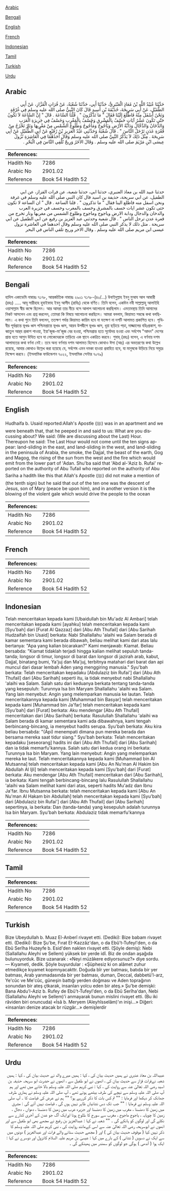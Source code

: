 [Arabic](#arabic)

[Bengali](#bengali)

[English](#english)

[French](#french)

[Indonesian](#indonesian)

[Tamil](#tamil)

[Turkish](#turkish)

[Urdu](#urdu)

## Arabic


<div dir="rtl" lang="ar" style={{fontSize:'larger',backgroundColor:'#f8f9fa',padding:20}}>
حَدَّثَنَا عُبَيْدُ اللَّهِ بْنُ مُعَاذٍ الْعَنْبَرِيُّ، حَدَّثَنَا أَبِي، حَدَّثَنَا شُعْبَةُ، عَنْ فُرَاتٍ الْقَزَّازِ، عَنْ أَبِي الطُّفَيْلِ، عَنْ أَبِي سَرِيحَةَ، حُذَيْفَةَ بْنِ أَسِيدٍ قَالَ كَانَ النَّبِيُّ صلى الله عليه وسلم فِي غُرْفَةٍ وَنَحْنُ أَسْفَلَ مِنْهُ فَاطَّلَعَ إِلَيْنَا فَقَالَ ‏"‏ مَا تَذْكُرُونَ ‏"‏ ‏.‏ قُلْنَا السَّاعَةَ ‏.‏ قَالَ ‏"‏ إِنَّ السَّاعَةَ لاَ تَكُونُ حَتَّى تَكُونَ عَشْرُ آيَاتٍ خَسْفٌ بِالْمَشْرِقِ وَخَسْفٌ بِالْمَغْرِبِ وَخَسْفٌ فِي جَزِيرَةِ الْعَرَبِ وَالدُّخَانُ وَالدَّجَّالُ وَدَابَّةُ الأَرْضِ وَيَأْجُوجُ وَمَأْجُوجُ وَطُلُوعُ الشَّمْسِ مِنْ مَغْرِبِهَا وَنَارٌ تَخْرُجُ مِنْ قُعْرَةِ عَدَنٍ تَرْحَلُ النَّاسَ ‏"‏ ‏.‏ قَالَ شُعْبَةُ وَحَدَّثَنِي عَبْدُ الْعَزِيزِ بْنُ رُفَيْعٍ عَنْ أَبِي الطُّفَيْلِ عَنْ أَبِي سَرِيحَةَ ‏.‏ مِثْلَ ذَلِكَ لاَ يَذْكُرُ النَّبِيَّ صلى الله عليه وسلم وَقَالَ أَحَدُهُمَا فِي الْعَاشِرَةِ نُزُولُ عِيسَى ابْنِ مَرْيَمَ صلى الله عليه وسلم ‏.‏ وَقَالَ الآخَرُ وَرِيحٌ تُلْقِي النَّاسَ فِي الْبَحْرِ ‏.‏
</div>
<div style={{backgroundColor:'#f8f9fa',padding:20, marginBottom: 10}}><table> <thead> <tr> <th>References:</th> <th></th> </tr> </thead> <tbody><tr><td>Hadith No</td><td>7286</td></tr><tr><td>Arabic No</td><td>2901.02</td></tr><tr><td>Reference</td><td>Book 54 Hadith 52</td></tr></tbody></table></div>


<div dir="rtl" lang="ar" style={{fontSize:'larger',backgroundColor:'#f8f9fa',padding:20}}>
حدثنا عبيد الله بن معاذ العنبري، حدثنا ابي، حدثنا شعبة، عن فرات القزاز، عن ابي الطفيل، عن ابي سريحة، حذيفة بن اسيد قال كان النبي صلى الله عليه وسلم في غرفة ونحن اسفل منه فاطلع الينا فقال " ما تذكرون " . قلنا الساعة . قال " ان الساعة لا تكون حتى تكون عشر ايات خسف بالمشرق وخسف بالمغرب وخسف في جزيرة العرب والدخان والدجال ودابة الارض وياجوج وماجوج وطلوع الشمس من مغربها ونار تخرج من قعرة عدن ترحل الناس " . قال شعبة وحدثني عبد العزيز بن رفيع عن ابي الطفيل عن ابي سريحة . مثل ذلك لا يذكر النبي صلى الله عليه وسلم وقال احدهما في العاشرة نزول عيسى ابن مريم صلى الله عليه وسلم . وقال الاخر وريح تلقي الناس في البحر
</div>
<div style={{backgroundColor:'#f8f9fa',padding:20, marginBottom: 10}}><table> <thead> <tr> <th>References:</th> <th></th> </tr> </thead> <tbody><tr><td>Hadith No</td><td>7286</td></tr><tr><td>Arabic No</td><td>2901.02</td></tr><tr><td>Reference</td><td>Book 54 Hadith 52</td></tr></tbody></table></div>

## Bengali


<div dir="ltr" lang="bn" style={{fontSize:'larger',backgroundColor:'#f8f9fa',padding:20}}>
হাদিস একাডেমি নাম্বারঃ ৭১৭৮, আন্তর্জাতিক নাম্বারঃ ২৯০১ ৭১৭৮-(৪০/...) উবাইদুল্লাহ ইবনু মুআয আল আম্বারী (রহঃ) ..... আবূ সারীহাহ হুযাইফাহ ইবনু আসীদ (রাযিঃ) থেকে বর্ণিত। তিনি বলেন, একদিন নবী সাল্লাল্লাহু আলাইহি ওয়াসাল্লাম স্বীয় কক্ষে ছিলেন। আর আমরা তার নীচে বসে আলাপ আলোচনা করছিলাম। এমতাবস্থায় তিনি আমাদের নিকট আসলেন এবং প্রশ্ন করলেন, তোমরা কি বিষয়ে আলোচনা করছিলে। আমরা বললাম, কিয়ামত সম্বন্ধে কথা বলছিলাম। এ কথা শুনে তিনি বললেন, ততক্ষণ পর্যন্ত কিয়ামত কায়িম হবে না যতক্ষণ না দশটি আলামত প্রকাশিত হবে। পৃথিবীর পূর্বপ্রান্তে ভূখণ্ড ধ্বস পশ্চিমপ্রান্তে ভূখণ্ড ধ্বস, আরব উপদ্বীপে ভূখণ্ড ধ্বস, ধূয়া ছড়িয়ে পড়া, দাজ্জালের বহিঃপ্রকাশ, দাব্বাতুল আর্‌য প্রকাশ পাওয়া, ইয়া'জুজ-মা'জুজ বের হওয়া, পশ্চিমপ্রান্ত হতে সূর্যোদয় হওয়া এবং সর্বশেষ "আদন" দেশের প্রান্ত হতে আগুন উত্থিত হবে যা লোকেদেরকে তাড়িয়ে এক স্থানে একত্রিত করবে। শুবাহ্ (রহঃ) বলেন, এ বর্ণনায় দশম আলামতের কথা বর্ণনা নেই। তবে অন্য বর্ণনায় দশম আলামত হিসেবে কোথাও ঈসা (আঃ) এর অবতরণের কথা উল্লেখ রয়েছে, আবার কোথাও উল্লেখ করা হয়েছে যে, সর্বশেষ এমন দমকা হাওয়া প্রবাহিত হবে, যা মানুষকে উড়িয়ে নিয়ে সমুদ্রে নিক্ষেপ করবে। (ইসলামিক ফাউন্ডেশন ৭০২২, ইসলামিক সেন্টার ৭০৭৯)
</div>
<div style={{backgroundColor:'#f8f9fa',padding:20, marginBottom: 10}}><table> <thead> <tr> <th>References:</th> <th></th> </tr> </thead> <tbody><tr><td>Hadith No</td><td>7286</td></tr><tr><td>Arabic No</td><td>2901.02</td></tr><tr><td>Reference</td><td>Book 54 Hadith 52</td></tr></tbody></table></div>

## English


<div dir="ltr" lang="en" style={{fontSize:'larger',backgroundColor:'#f8f9fa',padding:20}}>
Hudhaifa b. Usaid reported:Allah's Apostle (ﷺ) was in an apartment and we were beneath that, that he peeped in and said to us: What are you discussing about? We said: (We are discussing about the Last) Hour. Thereupon he said: The Last Hour would not come until the ten signs appear: land-sliding in the east, and land-sliding in the west, and land-sliding in the peninsula of Arabia, the smoke, the Dajjal, the beast of the earth, Gog and Magog, the rising of the sun from the west and the fire which would emit from the lower part of 'Adan. Shu'ba said that 'Abd al-'Aziz b. Rufai' reported on the authority of Abu Tufail who reported on the authority of Abu Sariha a hadith like this that Allah's Apostle (ﷺ) did not make a mention of (the tenth sign) but he said that out of the ten one was the descent of Jesus, son of Mary (peace be upon him), and in another version it is the blowing of the violent gale which would drive the people to the ocean
</div>
<div style={{backgroundColor:'#f8f9fa',padding:20, marginBottom: 10}}><table> <thead> <tr> <th>References:</th> <th></th> </tr> </thead> <tbody><tr><td>Hadith No</td><td>7286</td></tr><tr><td>Arabic No</td><td>2901.02</td></tr><tr><td>Reference</td><td>Book 54 Hadith 52</td></tr></tbody></table></div>

## French


<div dir="ltr" lang="fr" style={{fontSize:'larger',backgroundColor:'#f8f9fa',padding:20}}>

</div>
<div style={{backgroundColor:'#f8f9fa',padding:20, marginBottom: 10}}><table> <thead> <tr> <th>References:</th> <th></th> </tr> </thead> <tbody><tr><td>Hadith No</td><td>7286</td></tr><tr><td>Arabic No</td><td>2901.02</td></tr><tr><td>Reference</td><td>Book 54 Hadith 52</td></tr></tbody></table></div>

## Indonesian


<div dir="ltr" lang="id" style={{fontSize:'larger',backgroundColor:'#f8f9fa',padding:20}}>
Telah menceritakan kepada kami [Ubaidullah bin Mu'adz Al Ambari] telah menceritakan kepada kami [ayahku] telah menceritakan kepada kami [Syu'bah] dari [Furat Al Qazzaz] dari [Abu Ath Thufail] dari [Abu Sarihah Hudzaifah bin Usaid] berkata: Nabi Shallallahu 'alaihi wa Salam berada di kamar sementara kami berada dibawah, beliau melihat kami dari atas lalu bertanya: "Apa yang kalian bicarakan?" Kami menjawab: Kiamat. Beliau bersabda: "Kiamat tidaklah terjadi hingga kalian melihat sepuluh tanda-tanda; longsor di timur, longsor di barat dan longsor di jazirah arab, kabut, Dajjal, binatang bumi, Ya'juj dan Ma'juj, terbitnya matahari dari barat dan api muncul dari dasar lembah Aden yang menggiring manusia." Syu'bah berkata: Telah menceritakan kepadaku [Abdulaziz bin Rufai'] dari [Abu Ath Thufail] dari [Abu Sarihah] seperti itu, ia tidak menyebut nabi Shallallahu 'alaihi wa Salam. Salah satu dari keduanya berkata tentang tanda-tanda yang kesepuluh: Turunnya Isa bin Maryam Shallallahu 'alaihi wa Salam. Yang lain menyebut: Angin yang melemparkan manusia ke lautan. Telah menceritakannya kepada kami [Muhammad bin Basyar] telah menceritakan kepada kami [Muhammad bin Ja'far] telah menceritakan kepada kami [Syu'bah] dari [Furat] berkata: Aku mendengar [Abu Ath Thufail] menceritakan dari [Abu Sarihah] berkata: Rasulullah Shallallahu 'alaihi wa Salam berada di kamar sementara kami ada dibawahnya, kami tengah berbincang-bincang, ia menyebut hadits serupa. Syu'bah berkata: Aku kira beliau bersabda: "(Api) menempati dimana pun mereka berada dan bersama mereka saat tidur siang." Syu'bah berkata: Telah menceritakan kepadaku [seseorang] hadits ini dari [Abu Ath Thufail] dari [Abu Sarihah] dan ia tidak memarfu'kannya. Salah satu dari kedua orang ini berkata: Turunnya Isa bin Maryam. Yang lain menyebut: Angin yang melemparkan mereka ke laut. Telah menceritakannya kepada kami [Muhammad bin Al Mutsanna] telah menceritakan kepada kami [Abu An Nu'man Al Hakim bin Abdullah Al Ijli] telah menceritakan kepada kami [Syu'bah] dari [Furat] berkata: Aku mendengar [Abu Ath Thufail] menceritakan dari [Abu Sarihah], ia berkata: Kami tengah berbincang-bincang lalu Rasulullah Shallallahu 'alaihi wa Salam melihat kami dari atas, seperti hadits Mu'adz dan Ibnu Ja'far. Ibnu Mutsanna berkata: telah menceritakan kepada kami [Abu An Nu'man Al Hakam bin Abdullah] telah menceritakan kepada kami [Syu'bah] dari [Abdulaziz bin Rufai'] dari [Abu Ath Thufail] dari [Abu Sarihah] sepertinya, ia berkata: Dan (tanda-tanda) yang kesepuluh adalah turunnya Isa bin Maryam. Syu'bah berkata: Abdulaziz tidak memarfu'kannya
</div>
<div style={{backgroundColor:'#f8f9fa',padding:20, marginBottom: 10}}><table> <thead> <tr> <th>References:</th> <th></th> </tr> </thead> <tbody><tr><td>Hadith No</td><td>7286</td></tr><tr><td>Arabic No</td><td>2901.02</td></tr><tr><td>Reference</td><td>Book 54 Hadith 52</td></tr></tbody></table></div>

## Tamil


<div dir="ltr" lang="ta" style={{fontSize:'larger',backgroundColor:'#f8f9fa',padding:20}}>

</div>
<div style={{backgroundColor:'#f8f9fa',padding:20, marginBottom: 10}}><table> <thead> <tr> <th>References:</th> <th></th> </tr> </thead> <tbody><tr><td>Hadith No</td><td>7286</td></tr><tr><td>Arabic No</td><td>2901.02</td></tr><tr><td>Reference</td><td>Book 54 Hadith 52</td></tr></tbody></table></div>

## Turkish


<div dir="ltr" lang="tr" style={{fontSize:'larger',backgroundColor:'#f8f9fa',padding:20}}>
Bize Ubeydullah b. Muaz El-Anberî rivayet etti. (Dediki): Bize babam rivayet etti. (Dediki): Bize Şu'be, Fırat EI-Kazzâz'dan, o da Ebû't-Tufeyl'den, o da Ebû Serîha Huzeyfe b. Esid'den naklen rivayet etti. (Şöyle demiş): Nebi (Sallallahu Aleyhi ve Sellem) yüksek bir yerde idî. Biz de ondan aşağıda bulunuyorduk. Bize uzanarak : «Neyi müzâkere ediyorsunuz?» diye sordu. — Kıyameti, dedik. Şöyle buyurdular : «Şüphesiz ki on alâmet zuhur etmedikçe kıyamet kopmnyacakttr. Doğuda bîr yer batması, batıda bir yer batması, Arab yarımadasında bir yer batması, duman, Deccal, dabbetü'l-arz, Ye'cûc ve Me'cûc, güneşin battığı yerden doğması ve Aden toprağının sonundan bir ateş çtkarak, insanları yolcu eden bir ateş.» Şu'be demişki: Bana Abdu'l-Aziz b. Rufey de Ebû't-Tufeyl'den, o da Ebû Serîha'dan, Nebi (Sallallahu Aleyhi ve Sellem)'i anmayarak bunun mislini rivayet etti. (Bu iki râviden biri onuncuda) «İsâ b. Meryem (Aleyhîsselâm)'ın inişi...» Diğeri: «insanları denize atacak br rüzgâr...» demişlerdir
</div>
<div style={{backgroundColor:'#f8f9fa',padding:20, marginBottom: 10}}><table> <thead> <tr> <th>References:</th> <th></th> </tr> </thead> <tbody><tr><td>Hadith No</td><td>7286</td></tr><tr><td>Arabic No</td><td>2901.02</td></tr><tr><td>Reference</td><td>Book 54 Hadith 52</td></tr></tbody></table></div>

## Urdu


<div dir="rtl" lang="ur" style={{fontSize:'larger',backgroundColor:'#f8f9fa',padding:20}}>
عبیداللہ بن معاذ عنبری نے ہمیں حدیث بیان کی ، کہا : ہمیں میرے والد نے حدیث بیان کی ، کہا : ہمیں شعبہ نےفرات قزاز سے حدیث بیان کی ، انھوں نے ابو طفیل سے ، انھوں نے حضرت ابو سریحہ حذیفہ بن اسید رضی اللہ تعالیٰ عنہ سے روایت کی ، کہا : نبی کریم صلی اللہ علیہ وسلم بالا خانے میں تھے اور ہم آپ صلی اللہ علیہ وسلم سے نیچے کی طرف بیٹھے ہوئے تھے ، آپ صلی اللہ علیہ وسلم نے ہماری طرف جھانک کر دیکھا اور فرمایا : "" تم کس بات کا ذکر کررہے ہو؟ "" ہم نے عرض کی قیامت کا ۔ آپ صلی اللہ علیہ وسلم نے فرمایا : "" جب تک دس نشانیاں ظاہر نہیں ہوں گی ، قیامت نہیں آئے گی : مشرق میں زمین کا دھنسنا ، مغرب میں زمین کا دھنسنا اور جزیرہ عرب میں زمین کا دھنسنا ، دھواں ، دجال ، زمین کا چوپایہ ، یاجوج ماجوج ، مغرب سے سورج کا طلوع ہونا اورایک آگ جو عدن کے آخری کنارے سے نکلے گی اور لوگوں کو ہانکے گی ۔ "" شعبہ نے کہا : عبدالعزیز بن رفیع نے مجھے بھی ابو طفیل سے اور انھوں نے ابوسریحہ رضی اللہ تعالیٰ عنہ سے اسی کےمانند روایت کی ، نبی کریم صلی اللہ علیہ وسلم کا ذکر نہیں کیا ( موقوف حدیث بیان کی ) اور ( مجھے حدیث سنانے والے فرات اور عبدالعزیز ) دونوں میں سے ایک نے دسویں ( نشانی ) کے بارے میں کہا : عیسیٰ بن مریم علیہ السلام کانزول اور دوسرے نے کہا : ایک ہوا ( آندھی ) ہوگی جو لوگوں کو سمندر میں پھینکے گی ۔
</div>
<div style={{backgroundColor:'#f8f9fa',padding:20, marginBottom: 10}}><table> <thead> <tr> <th>References:</th> <th></th> </tr> </thead> <tbody><tr><td>Hadith No</td><td>7286</td></tr><tr><td>Arabic No</td><td>2901.02</td></tr><tr><td>Reference</td><td>Book 54 Hadith 52</td></tr></tbody></table></div>
